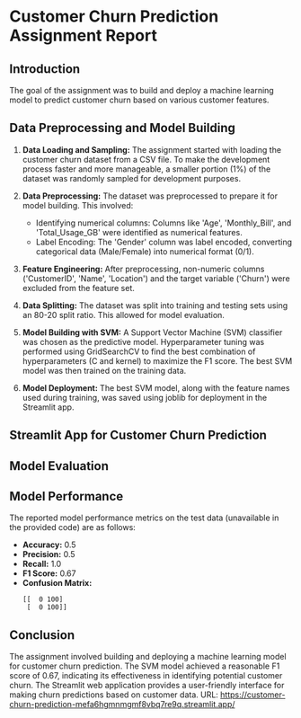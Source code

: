# Customer Churn Prediction Assignment Report

## Introduction

 The goal of the assignment was to build and deploy a machine learning model to predict customer churn based on various customer features.

## Data Preprocessing and Model Building

1. **Data Loading and Sampling:** The assignment started with loading the customer churn dataset from a CSV file. To make the development process faster and more manageable, a smaller portion (1%) of the dataset was randomly sampled for development purposes.

2. **Data Preprocessing:** The dataset was preprocessed to prepare it for model building. This involved:
    - Identifying numerical columns: Columns like 'Age', 'Monthly_Bill', and 'Total_Usage_GB' were identified as numerical features.
    - Label Encoding: The 'Gender' column was label encoded, converting categorical data (Male/Female) into numerical format (0/1).

3. **Feature Engineering:** After preprocessing, non-numeric columns ('CustomerID', 'Name', 'Location') and the target variable ('Churn') were excluded from the feature set.

4. **Data Splitting:** The dataset was split into training and testing sets using an 80-20 split ratio. This allowed for model evaluation.

5. **Model Building with SVM:** A Support Vector Machine (SVM) classifier was chosen as the predictive model. Hyperparameter tuning was performed using GridSearchCV to find the best combination of hyperparameters (C and kernel) to maximize the F1 score. The best SVM model was then trained on the training data.

6. **Model Deployment:** The best SVM model, along with the feature names used during training, was saved using joblib for deployment in the Streamlit app.

## Streamlit App for Customer Churn Prediction


## Model Evaluation


## Model Performance

The reported model performance metrics on the test data (unavailable in the provided code) are as follows:
- **Accuracy:** 0.5
- **Precision:** 0.5
- **Recall:** 1.0
- **F1 Score:** 0.67
- **Confusion Matrix:** 
  ```
  [[  0 100]
   [  0 100]]
  ```

## Conclusion

The assignment involved building and deploying a machine learning model for customer churn prediction. The SVM model achieved a reasonable F1 score of 0.67, indicating its effectiveness in identifying potential customer churn. The Streamlit web application provides a user-friendly interface for making churn predictions based on customer data.
URL: https://customer-churn-prediction-mefa6hgmnmgmf8vbq7re9q.streamlit.app/
